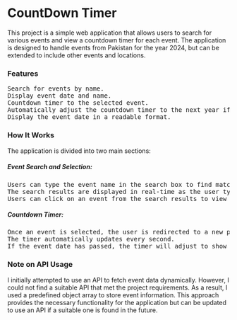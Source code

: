 <h1>CountDown Timer</h1>
<p>This project is a simple web application that allows users to search for various events and view a countdown timer for each event. The application is designed to handle events from Pakistan for the year 2024, but can be extended to include other events and locations.
</p>
<h3>Features</h3>
<pre>
Search for events by name.
Display event date and name.
Countdown timer to the selected event.
Automatically adjust the countdown timer to the next year if the event date has passed.
Display the event date in a readable format.
</pre>
<h3>How It Works
</h3>
The application is divided into two main sections:

<h5>Event Search and Selection:
</h5>
<pre>
Users can type the event name in the search box to find matching events from the predefined list.
The search results are displayed in real-time as the user types.
Users can click on an event from the search results to view the countdown timer for that event.</pre>
<h5>Countdown Timer:
</h5>
<pre>
Once an event is selected, the user is redirected to a new page (counter.html) that displays the countdown timer for the selected event.
The timer automatically updates every second.
If the event date has passed, the timer will adjust to show the countdown to the event date in the next year.
</pre>


<h3>Note on API Usage
</h3>
<p>I initially attempted to use an API to fetch event data dynamically. However, I could not find a suitable API that met the project requirements. As a result, I used a predefined object array to store event information. This approach provides the necessary functionality for the application but can be updated to use an API if a suitable one is found in the future.
</p>
